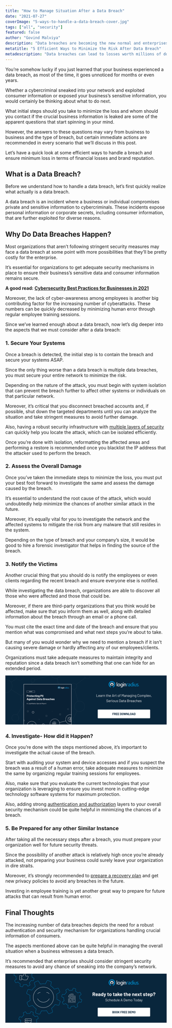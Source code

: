 ```yaml
---
title: "How to Manage Situation After a Data Breach"
date: "2021-07-27"
coverImage: "5-ways-to-handle-a-data-breach-cover.jpg"
tags: ["all", "security"]
featured: false
author: "Govind Malviya"
description: "Data breaches are becoming the new normal and enterprises aren’t aware of the necessary steps that should be taken immediately after a breach. This post offers valuable insights that help organizations to quickly and effectively manage a situation after a data breach is detected."
metatitle: "5 Efficient Ways to Minimize the Risk After Data Breach"
metadescription: "Data breaches can lead to losses worth millions of dollars. Here are some aspects that should be considered after your organization witnessed a breach."
---
```


You’re somehow lucky if you just learned that your business experienced a data breach, as most of the time, it goes unnoticed for months or even years.

Whether a cybercriminal sneaked into your network and exploited consumer information or exposed your business’s sensitive information, you would certainly be thinking about what to do next. 

What initial steps should you take to minimize the loss and whom should you contact if the crucial business information is leaked are some of the apparent questions that start spinning in your mind. 

However, the answers to these questions may vary from business to business and the type of breach, but certain immediate actions are recommended in every scenario that we’ll discuss in this post. 

Let’s have a quick look at some efficient ways to handle a breach and ensure minimum loss in terms of financial losses and brand reputation. 

## **What is a Data Breach?**

Before we understand how to handle a data breach, let’s first quickly realize what actually is a data breach. 

A data breach is an incident where a business or individual compromises private and sensitive information to cybercriminals. These incidents expose personal information or corporate secrets, including consumer information, that are further exploited for diverse reasons. 

## **Why Do Data Breaches Happen?**

Most organizations that aren’t following stringent security measures may face a data breach at some point with more possibilities that they’ll be pretty costly for the enterprise. 

It’s essential for organizations to get adequate security mechanisms in place to ensure their business’s sensitive data and consumer information remains secure. 

**A good read:** **[Cybersecurity Best Practices for Businesses in 2021](https://www.loginradius.com/blog/start-with-identity/cybersecurity-best-practices-for-enterprises/)**

Moreover, the lack of cyber-awareness among employees is another big contributing factor for the increasing number of cyberattacks. These numbers can be quickly decreased by minimizing human error through regular employee training sessions. 

Since we’ve learned enough about a data breach, now let’s dig deeper into the aspects that we must consider after a data breach: 

### **1. Secure Your Systems**

Once a breach is detected, the initial step is to contain the breach and secure your systems ASAP. 

Since the only thing worse than a data breach is multiple data breaches, you must secure your entire network to minimize the risk. 

Depending on the nature of the attack, you must begin with system isolation that can prevent the breach further to affect other systems or individuals on that particular network. 

Moreover, it’s critical that you disconnect breached accounts and, if possible, shut down the targeted departments until you can analyze the situation and take stringent measures to avoid further damage. 

Also, having a robust security infrastructure with [multiple layers of security](https://www.loginradius.com/docs/developer/guide/mfa/) can quickly help you locate the attack, which can be isolated efficiently. 

Once you’re done with isolation, reformatting the affected areas and performing a restore is recommended once you blacklist the IP address that the attacker used to perform the breach. 

### **2. Assess the Overall Damage**

Once you’ve taken the immediate steps to minimize the loss, you must put your best foot forward to investigate the same and assess the damage caused by the breach. 

It’s essential to understand the root cause of the attack, which would undoubtedly help minimize the chances of another similar attack in the future. 

Moreover, it’s equally vital for you to investigate the network and the affected systems to mitigate the risk from any malware that still resides in the system. 

Depending on the type of breach and your company’s size, it would be good to hire a forensic investigator that helps in finding the source of the breach. 

### **3. Notify the Victims**

Another crucial thing that you should do is notify the employees or even clients regarding the recent breach and ensure everyone else is notified. 

While investigating the data breach, organizations are able to discover all those who were affected and those that could be.

Moreover, if there are third-party organizations that you think would be affected, make sure that you inform them as well, along with detailed information about the breach through an email or a phone call. 

You must cite the exact time and date of the breach and ensure that you mention what was compromised and what next steps you’re about to take. 

But many of you would wonder why we need to mention a breach if it isn’t causing severe damage or hardly affecting any of our employees/clients. 

Organizations must take adequate measures to maintain integrity and reputation since a data breach isn’t something that one can hide for an extended period. 

[![RP-Data-Breaches](RP-Data-Breaches.png)](https://www.loginradius.com/resource/pii-data-breach-report/)

### **4. Investigate- How did it Happen?**

Once you’re done with the steps mentioned above, it’s important to investigate the actual cause of the breach. 

Start with auditing your system and device accesses and if you suspect the breach was a result of a human error, take adequate measures to minimize the same by organizing regular training sessions for employees. 

Also, make sure that you evaluate the current technologies that your organization is leveraging to ensure you invest more in cutting-edge technology software systems for maximum protection. 

Also, adding strong [authentication and authorization](https://www.loginradius.com/blog/start-with-identity/authentication-vs-authorization-infographic/) layers to your overall security mechanism could be quite helpful in minimizing the chances of a breach.

### **5. Be Prepared for any other Similar Instance**

After taking all the necessary steps after a breach, you must prepare your organization well for future security threats. 

Since the possibility of another attack is relatively high once you’re already attacked, not preparing your business could surely leave your organization in dire straits. 

Moreover, it’s strongly recommended to [prepare a recovery plan](https://www.loginradius.com/blog/start-with-identity/best-practices-business-resilience/) and get new privacy policies to avoid any breaches in the future. 

Investing in employee training is yet another great way to prepare for future attacks that can result from human error. 

## **Final Thoughts**

The increasing number of data breaches depicts the need for a robust authentication and security mechanism for organizations handling crucial information of consumers. 

The aspects mentioned above can be quite helpful in managing the overall situation when a business witnesses a data breach. 

It’s recommended that enterprises should consider stringent security measures to avoid any chance of sneaking into the company’s network. 


[![book-a-demo-loginradius](../../assets/book-a-demo-loginradius.png)](https://www.loginradius.com/book-a-demo/)
